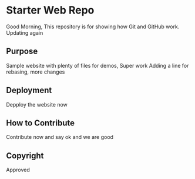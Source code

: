 # Starter Web Repo

Good Morning, This repository is for showing how Git and GitHub work. Updating again

## Purpose

Sample website with plenty of files for demos, Super work
Adding a line for rebasing, more changes

## Deployment

Depploy the website now

## How to Contribute

Contribute now and say ok and we are good

## Copyright

Approved